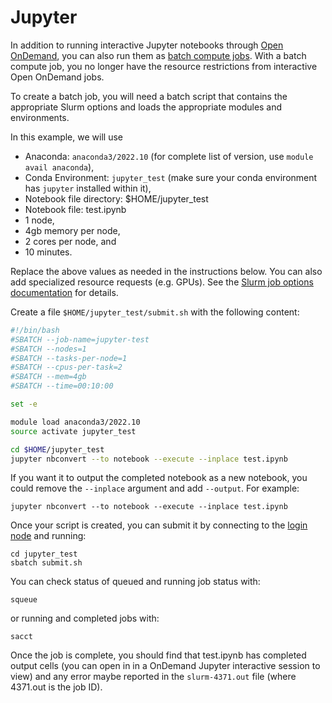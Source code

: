 # Jupyter

In addition to running interactive Jupyter notebooks through [Open
OnDemand](https://docs.rcd.clemson.edu/openod/apps/jupyter/), you can also run
them as [batch compute
jobs](https://docs.rcd.clemson.edu/palmetto/jobs_slurm/submit/#submitting-a-batch-job-in-slurm).
With a batch compute job, you no longer have the resource restrictions from
interactive Open OnDemand jobs.

To create a batch job, you will need a batch script that contains the
appropriate Slurm options and loads the appropriate modules and environments.

In this example, we will use

- Anaconda: `anaconda3/2022.10` (for complete list of version, use `module avail anaconda`),
- Conda Environment: `jupyter_test` (make sure your conda environment has `jupyter` installed within it),
- Notebook file directory: $HOME/jupyter_test
- Notebook file: test.ipynb
- 1 node,
- 4gb memory per node,
- 2 cores per node, and
- 10 minutes.

Replace the above values as needed in the instructions below. You can also add
specialized resource requests (e.g. GPUs). See the [Slurm job options
documentation](https://docs.rcd.clemson.edu/palmetto/jobs_slurm/submit/#slurm-job-submission-flags)
for details.

Create a file `$HOME/jupyter_test/submit.sh` with the following content:

```sh
#!/bin/bash
#SBATCH --job-name=jupyter-test
#SBATCH --nodes=1
#SBATCH --tasks-per-node=1
#SBATCH --cpus-per-task=2
#SBATCH --mem=4gb
#SBATCH --time=00:10:00

set -e

module load anaconda3/2022.10
source activate jupyter_test

cd $HOME/jupyter_test
jupyter nbconvert --to notebook --execute --inplace test.ipynb
```

If you want it to output the completed notebook as a new notebook, you could
remove the `--inplace` argument and add `--output`. For example:

```
jupyter nbconvert --to notebook --execute --inplace test.ipynb
```

Once your script is created, you can submit it by connecting to the [login
node](https://docs.rcd.clemson.edu/palmetto/connect/ssh/) and running:

```
cd jupyter_test
sbatch submit.sh
```

You can check status of queued and running job status with:

```
squeue
```

or running and completed jobs with:

```
sacct
```

Once the job is complete, you should find that test.ipynb has completed output
cells (you can open in in a OnDemand Jupyter interactive session to view) and
any error maybe reported in the `slurm-4371.out` file (where 4371.out is the job
ID).
